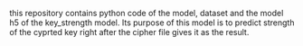 this repository contains python code of the model, dataset and the model h5 of the key_strength model. Its purpose of this model is to predict strength of the cyprted key right after the cipher file gives it as the result.
